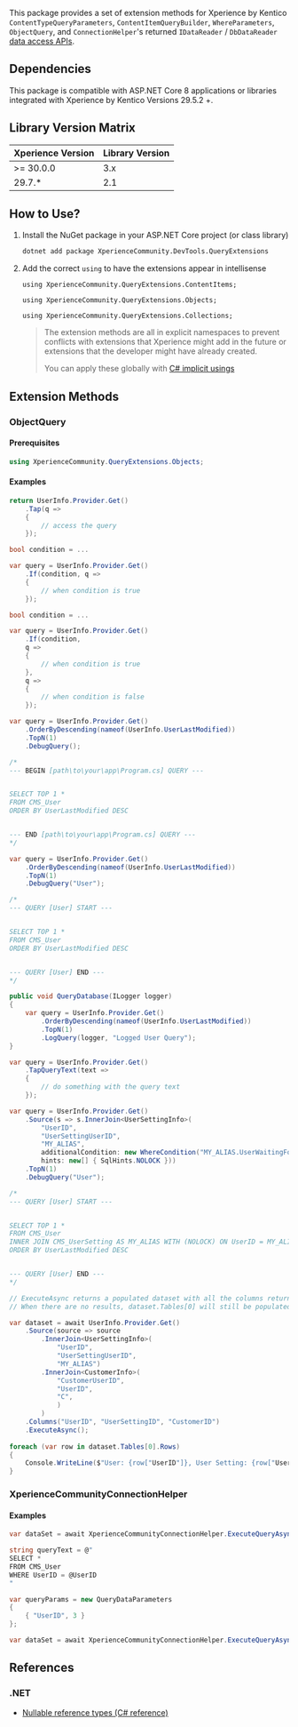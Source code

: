 This package provides a set of extension methods for Xperience by Kentico `ContentTypeQueryParameters`, `ContentItemQueryBuilder`, `WhereParameters`, `ObjectQuery`, and `ConnectionHelper`'s returned `IDataReader` / `DbDataReader` [data access APIs](https://docs.kentico.com/developers-and-admins/api).

## Dependencies

This package is compatible with ASP.NET Core 8 applications or libraries integrated with Xperience by Kentico Versions 29.5.2 +.

## Library Version Matrix

| Xperience Version | Library Version |
| ----------------- | --------------- |
| >= 30.0.0         | 3.x             |
|    29.7.*         | 2.1             |

## How to Use?

1. Install the NuGet package in your ASP.NET Core project (or class library)

   ```bash
   dotnet add package XperienceCommunity.DevTools.QueryExtensions
   ```

1. Add the correct `using` to have the extensions appear in intellisense

   `using XperienceCommunity.QueryExtensions.ContentItems;`

   `using XperienceCommunity.QueryExtensions.Objects;`

   `using XperienceCommunity.QueryExtensions.Collections;`

   > The extension methods are all in explicit namespaces to prevent conflicts with extensions that Xperience might add in the future or extensions that the developer might have already created.
   >
   > You can apply these globally with [C# implicit usings](https://docs.microsoft.com/en-us/dotnet/core/project-sdk/overview#implicit-using-directives)

## Extension Methods

### ObjectQuery

#### Prerequisites

```csharp
using XperienceCommunity.QueryExtensions.Objects;
```

#### Examples

```csharp
return UserInfo.Provider.Get()
    .Tap(q =>
    {
        // access the query
    });
```

```csharp
bool condition = ...

var query = UserInfo.Provider.Get()
    .If(condition, q => 
    {
        // when condition is true
    });
```

```csharp
bool condition = ...

var query = UserInfo.Provider.Get()
    .If(condition, 
    q => 
    {
        // when condition is true
    }, 
    q =>
    {
        // when condition is false
    });
```

```csharp
var query = UserInfo.Provider.Get()
    .OrderByDescending(nameof(UserInfo.UserLastModified))
    .TopN(1)
    .DebugQuery();

/*
--- BEGIN [path\to\your\app\Program.cs] QUERY ---


SELECT TOP 1 *
FROM CMS_User
ORDER BY UserLastModified DESC


--- END [path\to\your\app\Program.cs] QUERY ---
*/
```

```csharp
var query = UserInfo.Provider.Get()
    .OrderByDescending(nameof(UserInfo.UserLastModified))
    .TopN(1)
    .DebugQuery("User");

/*
--- QUERY [User] START ---


SELECT TOP 1 *
FROM CMS_User
ORDER BY UserLastModified DESC


--- QUERY [User] END ---
*/
```

```csharp
public void QueryDatabase(ILogger logger)
{
    var query = UserInfo.Provider.Get()
        .OrderByDescending(nameof(UserInfo.UserLastModified))
        .TopN(1)
        .LogQuery(logger, "Logged User Query");
}
```

```csharp
var query = UserInfo.Provider.Get()
    .TapQueryText(text =>
    {
        // do something with the query text
    });
```

```csharp
var query = UserInfo.Provider.Get()
    .Source(s => s.InnerJoin<UserSettingInfo>(
        "UserID", 
        "UserSettingUserID", 
        "MY_ALIAS",
        additionalCondition: new WhereCondition("MY_ALIAS.UserWaitingForApproval", QueryOperator.Equals, true),
        hints: new[] { SqlHints.NOLOCK }))
    .TopN(1)
    .DebugQuery("User");

/*
--- QUERY [User] START ---


SELECT TOP 1 *
FROM CMS_User
INNER JOIN CMS_UserSetting AS MY_ALIAS WITH (NOLOCK) ON UserID = MY_ALIAS.UserSettingUserID AND MY_ALIAS.UserWaitingForApproval = 1
ORDER BY UserLastModified DESC


--- QUERY [User] END ---
*/
```

```csharp
// ExecuteAsync returns a populated dataset with all the columns returned by the query.
// When there are no results, dataset.Tables[0] will still be populated with an empty DataTable.

var dataset = await UserInfo.Provider.Get()
    .Source(source => source
        .InnerJoin<UserSettingInfo>(
            "UserID", 
            "UserSettingUserID", 
            "MY_ALIAS")
        .InnerJoin<CustomerInfo>(
            "CustomerUserID",
            "UserID",
            "C",
            )
        )
    .Columns("UserID", "UserSettingID", "CustomerID")
    .ExecuteAsync();
    
foreach (var row in dataset.Tables[0].Rows)
{
    Console.WriteLine($"User: {row["UserID"]}, User Setting: {row["UserSettingID"]}, Customer: {row["CustomerID"]}");
}
```


### XperienceCommunityConnectionHelper

#### Examples

```csharp
var dataSet = await XperienceCommunityConnectionHelper.ExecuteQueryAsync("CMS.User", "GetAllUsersCustom");
```

```csharp
string queryText = @"
SELECT *
FROM CMS_User
WHERE UserID = @UserID
"

var queryParams = new QueryDataParameters
{
    { "UserID", 3 }
};

var dataSet = await XperienceCommunityConnectionHelper.ExecuteQueryAsync(queryText, queryParams, token: token);
```

## References

### .NET

- [Nullable reference types (C# reference)](https://docs.microsoft.com/en-us/dotnet/csharp/language-reference/builtin-types/nullable-reference-types)
